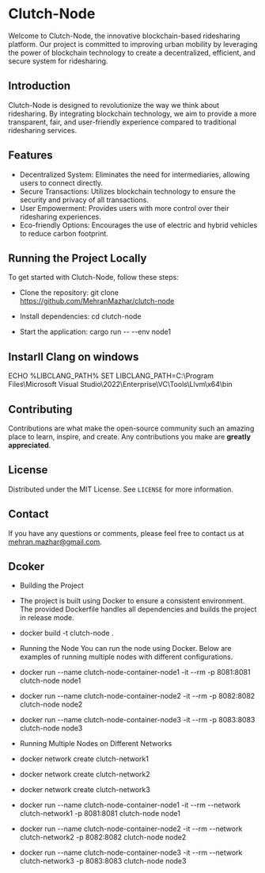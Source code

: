# Clutch-Node

Welcome to Clutch-Node, the innovative blockchain-based ridesharing platform. Our project is committed to improving urban mobility by leveraging the power of blockchain technology to create a decentralized, efficient, and secure system for ridesharing.

## Introduction

Clutch-Node is designed to revolutionize the way we think about ridesharing. By integrating blockchain technology, we aim to provide a more transparent, fair, and user-friendly experience compared to traditional ridesharing services.

## Features

- Decentralized System: Eliminates the need for intermediaries, allowing users to connect directly.
- Secure Transactions: Utilizes blockchain technology to ensure the security and privacy of all transactions.
- User Empowerment: Provides users with more control over their ridesharing experiences.
- Eco-friendly Options: Encourages the use of electric and hybrid vehicles to reduce carbon footprint.

## Running the Project Locally

To get started with Clutch-Node, follow these steps:

- Clone the repository:
git clone https://github.com/MehranMazhar/clutch-node

- Install dependencies:
cd clutch-node

- Start the application:
cargo run -- --env node1

## Instarll Clang on windows
ECHO %LIBCLANG_PATH%
SET LIBCLANG_PATH=C:\Program Files\Microsoft Visual Studio\2022\Enterprise\VC\Tools\Llvm\x64\bin

## Contributing

Contributions are what make the open-source community such an amazing place to learn, inspire, and create. Any contributions you make are **greatly appreciated**.

## License

Distributed under the MIT License. See `LICENSE` for more information.

## Contact

If you have any questions or comments, please feel free to contact us at mehran.mazhar@gmail.com.

## Dcoker

- Building the Project
- The project is built using Docker to ensure a consistent environment. The provided Dockerfile handles all dependencies and builds the project in release mode.
- docker build -t clutch-node .

- Running the Node
You can run the node using Docker. Below are examples of running multiple nodes with different configurations.

- docker run --name clutch-node-container-node1 -it --rm -p 8081:8081 clutch-node node1  
- docker run --name clutch-node-container-node2 -it --rm -p 8082:8082 clutch-node node2  
- docker run --name clutch-node-container-node3 -it --rm -p 8083:8083 clutch-node node3

- Running Multiple Nodes on Different Networks
- docker network create clutch-network1
- docker network create clutch-network2
- docker network create clutch-network3
- docker run --name clutch-node-container-node1 -it --rm --network clutch-network1 -p 8081:8081 clutch-node node1  
- docker run --name clutch-node-container-node2 -it --rm --network clutch-network2 -p 8082:8082 clutch-node node2  
- docker run --name clutch-node-container-node3 -it --rm --network clutch-network3 -p 8083:8083 clutch-node node3
